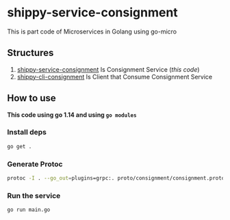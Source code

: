 # shippy-service-consignment

This is part code of Microservices in Golang using go-micro

## Structures

1. [shippy-service-consignment](https://github.com/repodevs/shippy-service-consignment) Is Consignment Service (_this code_)
2. [shippy-cli-consignment](https://github.com/repodevs/shippy-cli-consignment) Is Client that Consume Consignment Service

## How to use

**This code using go 1.14 and using `go modules`**

### Install deps

```sh
go get .
```

### Generate Protoc

```sh
protoc -I . --go_out=plugins=grpc:. proto/consignment/consignment.proto
```

### Run the service

```sh
go run main.go
```
